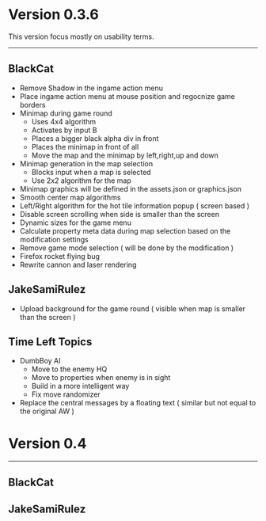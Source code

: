 
# Version 0.3.6

This version focus mostly on usability terms.

---

## BlackCat

* Remove Shadow in the ingame action menu
* Place ingame action menu at mouse position and regocnize game borders 
* Minimap during game round 
  * Uses 4x4 algorithm
  * Activates by input B
  * Places a bigger black alpha div in front 
  * Places the minimap in front of all
  * Move the map and the minimap by left,right,up and down
* Minimap generation in the map selection
  * Blocks input when a map is selected
  * Use 2x2 algorithm for the map
* Minimap graphics will be defined in the assets.json or graphics.json
* Smooth center map algorithms
* Left/Right algorithm for the hot tile information popup ( screen based )
* Disable screen scrolling when side is smaller than the screen 
* Dynamic sizes for the game menu
* Calculate property meta data during map selection based on the modification settings
* Remove game mode selection ( will be done by the modification )
* Firefox rocket flying bug
* Rewrite cannon and laser rendering

## JakeSamiRulez

* Upload background for the game round ( visible when map is smaller than the screen )

## Time Left Topics

* DumbBoy AI
  * Move to the enemy HQ
  * Move to properties when enemy is in sight
  * Build in a more intelligent way
  * Fix move randomizer
* Replace the central messages by a floating text ( similar but not equal to the original AW )


# Version 0.4

---

## BlackCat

## JakeSamiRulez